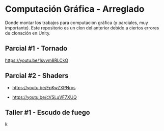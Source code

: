 # Computación Gráfica - Arreglado
Donde montar los trabajos para computación gráfica (y parciales, muy importante). Este repositorio es un clon del anterior debido a ciertos errores de clonación en Unity.

## Parcial #1 - Tornado
https://youtu.be/1svym8RLCkQ

## Parcial #2 - Shaders
- https://youtu.be/EpKwZXPNrxs

- https://youtu.be/cVSLuVF7XUQ

## Taller #1 - Escudo de fuego
k
